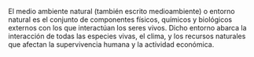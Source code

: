 El medio ambiente natural (también escrito medioambiente) o entorno natural es el conjunto de componentes físicos, químicos y biológicos externos con los que interactúan los seres vivos. Dicho entorno abarca la interacción de todas las especies vivas, el clima, 
y los recursos naturales que afectan la supervivencia humana y la actividad económica.
